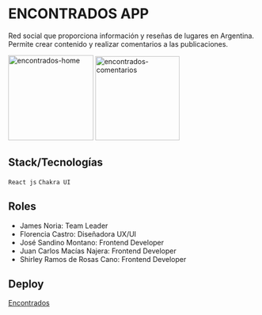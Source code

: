 # ENCONTRADOS APP

<p>Red social que proporciona información y reseñas de lugares en Argentina. Permite crear contenido y realizar comentarios a las publicaciones. </p>
<div textalign="center">
<img width="172" alt="encontrados-home" src="https://user-images.githubusercontent.com/62706631/187961284-372b2e5e-b01b-4f20-9e4a-6cf1c86b1515.png">
<img width="170" alt="encontrados-comentarios" src="https://user-images.githubusercontent.com/62706631/187961303-cb64c334-09a5-43e7-b453-35369cbbef3b.png">
</div>


## Stack/Tecnologías

`React js` `Chakra UI`

## Roles

- James Noria: Team Leader
- Florencia Castro: Diseñadora UX/UI
- José Sandino Montano: Frontend Developer
- Juan Carlos Macías Najera: Frontend Developer
- Shirley Ramos de Rosas Cano: Frontend Developer

## Deploy

[Encontrados](https://encontrados-production.up.railway.app/)